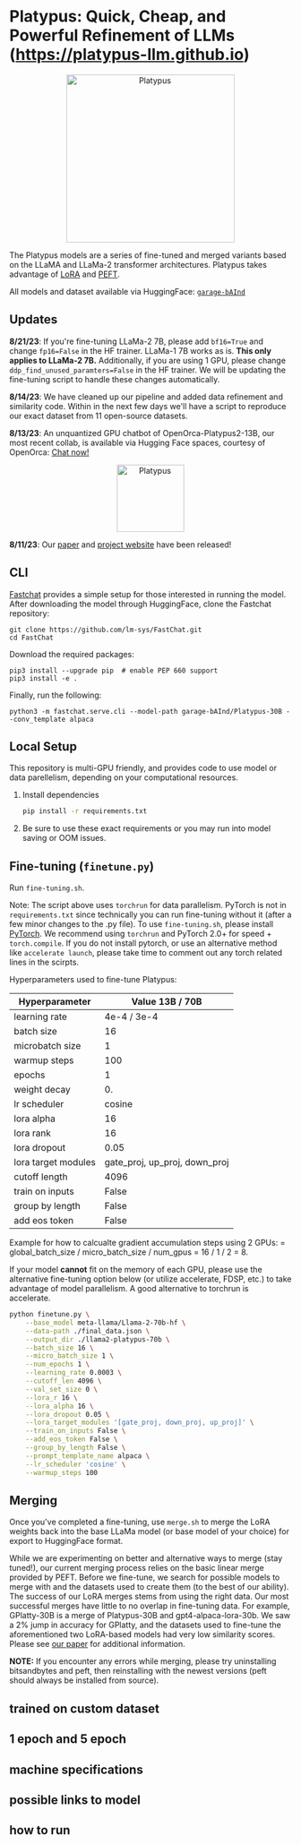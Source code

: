 # Platypus: Quick, Cheap, and Powerful Refinement of LLMs (https://platypus-llm.github.io)

<p align="center">
<img src="./assets/Best_Platty.png" alt="Platypus" width="300"/>
</p>

The Platypus models are a series of fine-tuned and merged variants based on the LLaMA and LLaMa-2 transformer architectures. Platypus takes advantage of [LoRA](https://arxiv.org/pdf/2106.09685.pdf) and [PEFT](https://github.com/huggingface/peft). 

All models and dataset available via HuggingFace: [`garage-bAInd`](https://huggingface.co/garage-bAInd)

## Updates

**8/21/23**: If you're fine-tuning LLaMa-2 7B, please add `bf16=True` and change `fp16=False` in the HF trainer. LLaMa-1 7B works as is. **This only applies to LLaMa-2 7B.** Additionally, if you are using 1 GPU, please change `ddp_find_unused_paramters=False` in the HF trainer. We will be updating the fine-tuning script to handle these changes automatically. 

**8/14/23**: We have cleaned up our pipeline and added data refinement and similarity code. Within in the next few days we'll have a script to reproduce our exact dataset from 11 open-source datasets.

**8/13/23**: An unquantized GPU chatbot of OpenOrca-Platypus2-13B, our most recent collab, is available via Hugging Face spaces, courtesy of OpenOrca: [Chat now!](https://huggingface.co/spaces/Open-Orca/OpenOrca-Platypus2-13B)

<p align="center">
<img src="./assets/orca_platty.jpeg" alt="Platypus" width="120"/>
</p>

**8/11/23**: Our [paper](https://arxiv.org/abs/2308.07317) and [project website](https://platypus-llm.github.io) have been released!

## CLI 

[Fastchat](https://github.com/lm-sys/FastChat) provides a simple setup for those interested in running the model. After downloading the model through HuggingFace, clone the Fastchat repository:

```
git clone https://github.com/lm-sys/FastChat.git
cd FastChat
```

Download the required packages:

```
pip3 install --upgrade pip  # enable PEP 660 support
pip3 install -e .
```

Finally, run the following:

```
python3 -m fastchat.serve.cli --model-path garage-bAInd/Platypus-30B --conv_template alpaca
```

## Local Setup

This repository is multi-GPU friendly, and provides code to use model or data parellelism, depending on your computational resources. 

1. Install dependencies

   ```bash
   pip install -r requirements.txt
   ```

2. Be sure to use these exact requirements or you may run into model saving or OOM issues.

## Fine-tuning (`finetune.py`)

Run `fine-tuning.sh`.

Note: The script above uses `torchrun` for data parallelism. PyTorch is not in `requirements.txt` since technically you can run fine-tuning without it (after a few minor changes to the .py file). To use `fine-tuning.sh`, please install [PyTorch](https://pytorch.org/get-started/locally/). We recommend using `torchrun` and PyTorch 2.0+ for speed + `torch.compile`. If you do not install pytorch, or use an alternative method like `accelerate launch`, please take time to comment out any torch related lines in the scirpts.

Hyperparameters used to fine-tune Platypus:

| Hyperparameter      | Value 13B / 70B  |
|---------------------|--------|
| learning rate       | 4e-4 / 3e-4   |
| batch size          | 16     |
| microbatch  size    | 1      |
| warmup steps        | 100    |
| epochs              | 1      |
| weight decay        | 0.     |
| lr scheduler        | cosine |
| lora alpha          | 16     |
| lora rank           | 16     |
| lora dropout        | 0.05   |
| lora target modules | gate_proj, up_proj, down_proj|
| cutoff length       | 4096   |
| train on inputs     | False  |
| group by length     | False  |
| add eos token       | False  |

Example for how to calcualte gradient accumulation steps using 2 GPUs: = global_batch_size / micro_batch_size / num_gpus = 16 / 1 / 2 = 8.

If your model **cannot** fit on the memory of each GPU, please use the alternative fine-tuning option below (or utilize accelerate, FDSP, etc.) to take advantage of model parallelism. A good alternative to torchrun is accelerate. 

```bash
python finetune.py \
    --base_model meta-llama/Llama-2-70b-hf \
    --data-path ./final_data.json \
    --output_dir ./llama2-platypus-70b \
    --batch_size 16 \
    --micro_batch_size 1 \
    --num_epochs 1 \
    --learning_rate 0.0003 \
    --cutoff_len 4096 \
    --val_set_size 0 \
    --lora_r 16 \
    --lora_alpha 16 \
    --lora_dropout 0.05 \
    --lora_target_modules '[gate_proj, down_proj, up_proj]' \
    --train_on_inputs False \
    --add_eos_token False \
    --group_by_length False \
    --prompt_template_name alpaca \
    --lr_scheduler 'cosine' \
    --warmup_steps 100
```

## Merging

Once you've completed a fine-tuning, use `merge.sh` to merge the LoRA weights back into the base LLaMa model (or base model of your choice) for export to HuggingFace format.

While we are experimenting on better and alternative ways to merge (stay tuned!), our current merging process relies on the basic linear merge provided by PEFT. Before we fine-tune, we search for possible models to merge with and the datasets used to create them (to the best of our ability). The success of our LoRA merges stems from using the right data. Our most successful merges have little to no overlap in fine-tuning data. For example, GPlatty-30B is a merge of Platypus-30B and gpt4-alpaca-lora-30b. We saw a 2% jump in accuracy for GPlatty, and the datasets used to fine-tune the aforementioned two LoRA-based models had very low similarity scores. Please see [our paper](https://arxiv.org/abs/2308.07317) for additional information. 

**NOTE:** If you encounter any errors while merging, please try uninstalling bitsandbytes and peft, then reinstalling with the newest versions (peft should always be installed from source).

## trained on custom dataset

## 1 epoch and 5 epoch

## machine specifications

## possible links to model 

## how to run 

